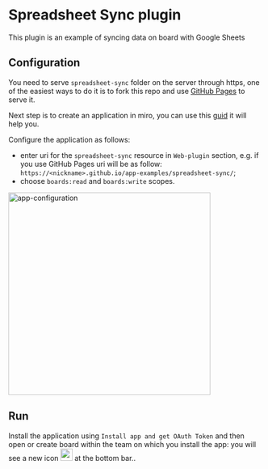 # Spreadsheet Sync plugin

This plugin is an example of syncing data on board with Google Sheets

## Configuration

You need to serve `spreadsheet-sync` folder on the server through https, one of the easiest ways to do it is to fork
this repo and use [GitHub Pages](https://pages.github.com/) to serve it.

Next step is to create an application in miro, you can use this [guid](https://developers.miro.com/docs/getting-started)
it will help you.

Configure the application as follows:

- enter uri for the `spreadsheet-sync` resource in `Web-plugin` section, e.g. if you use GitHub Pages uri will be as
  follow: `https://<nickname>.github.io/app-examples/spreadsheet-sync/`;
- choose `boards:read` and `boards:write` scopes.

<img src="images/app-configuration.png" width="400px" alt="app-configuration" />

## Run

Install the application using `Install app and get OAuth Token` and then open or create board within the team on which
you install the app: you will see a new icon
<img src="images/spreadsheet-sync.svg" width="24" height="24" style="display: inline;" /> at the bottom bar..
